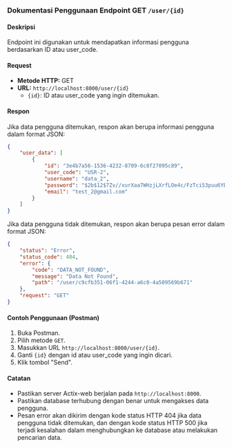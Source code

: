 ### Dokumentasi Penggunaan Endpoint GET `/user/{id}`

#### Deskripsi
Endpoint ini digunakan untuk mendapatkan informasi pengguna berdasarkan ID atau user_code.

#### Request
- **Metode HTTP:** GET
- **URL:** `http://localhost:8000/user/{id}`
    - `{id}`: ID atau user_code yang ingin ditemukan.

#### Respon

Jika data pengguna ditemukan, respon akan berupa informasi pengguna dalam format JSON:
```json
{
    "user_data": [
        {
            "id": "3e4b7a56-1536-4232-8709-6c8f27095c89",
            "user_code": "USR-2",
            "username": "data_2",
            "password": "$2b$12$7Zv//xurXaa7WHzjLXrfLOe4c/FzTci53puu6YBOQhhRrkgfGROLi",
            "email": "test_2@gmail.com"
        }
    ]
}
```

Jika data pengguna tidak ditemukan, respon akan berupa pesan error dalam format JSON:
```json
{
    "status": "Error",
    "status_code": 404,
    "error": {
        "code": "DATA_NOT_FOUND",
        "message": "Data Not Found",
        "path": "/user/c9cfb351-06f1-4244-a6c0-4a509569b671"
    },
    "request": "GET"
}
```

#### Contoh Penggunaan (Postman)
1. Buka Postman.
2. Pilih metode `GET`.
3. Masukkan URL `http://localhost:8000/user/{id}`.
4. Ganti `{id}` dengan id atau user_code yang ingin dicari.
5. Klik tombol "Send".

#### Catatan
- Pastikan server Actix-web berjalan pada `http://localhost:8000`.
- Pastikan database terhubung dengan benar untuk mengakses data pengguna.
- Pesan error akan dikirim dengan kode status HTTP 404 jika data pengguna tidak ditemukan, dan dengan kode status HTTP 500 jika terjadi kesalahan dalam menghubungkan ke database atau melakukan pencarian data.
